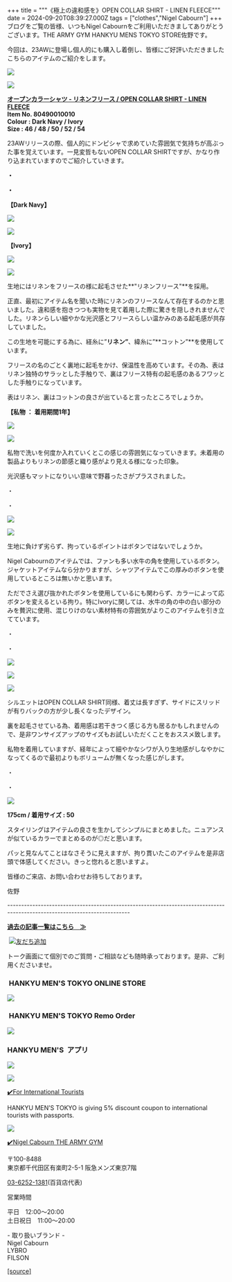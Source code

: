 +++
title = """《極上の違和感を》OPEN COLLAR SHIRT - LINEN FLEECE"""
date = 2024-09-20T08:39:27.000Z
tags = ["clothes","Nigel Cabourn"]
+++
ブログをご覧の皆様、いつもNigel Cabournをご利用いただきましてありがとうございます。THE ARMY GYM HANKYU MENS TOKYO STORE佐野です。

今回は、23AWに登場し個人的にも購入し着倒し、皆様にご好評いただきましたこちらのアイテムのご紹介をします。

![](https://cdn.shopify.com/s/files/1/0094/9295/5196/files/IMG_0964_480x480.jpg?v=1726817059)

![](https://cdn.shopify.com/s/files/1/0094/9295/5196/files/IMG_0962_480x480.jpg?v=1726817059)

[**オープンカラーシャツ - リネンフリース / OPEN COLLAR SHIRT - LINEN FLEECE**](https://web.hh-online.jp/hankyu-mens/goods/index.html?ggcd=M2370037)  
**Item No. 80490010010**  
**Colour : Dark Navy / Ivory**  
**Size : 46 / 48 / 50 / 52 / 54**

23AWリリースの際、個人的にドンピシャで求めていた雰囲気で気持ちが高ぶった事を覚えています。一見変哲もないOPEN COLLAR SHIRTですが、かなり作り込まれていますのでご紹介していきます。

**・**

**・**

**【Dark Navy】**

![](https://cdn.shopify.com/s/files/1/0094/9295/5196/files/IMG_0975_480x480.jpg?v=1726817058)

![](https://cdn.shopify.com/s/files/1/0094/9295/5196/files/IMG_0976_f20872dd-a14f-4340-a1da-1ac4a3e7f5ea_480x480.jpg?v=1726817057)

**【Ivory】**

**![](https://cdn.shopify.com/s/files/1/0094/9295/5196/files/IMG_0970_42e22681-4ae4-40f1-9757-d487cd91816a_480x480.jpg?v=1726817057)**

**![](https://cdn.shopify.com/s/files/1/0094/9295/5196/files/IMG_0971_480x480.jpg?v=1726817057)**

生地にはリネンをフリースの様に起毛させた**"リネンフリース"**を採用。

正直、最初にアイテム名を聞いた時にリネンのフリースなんて存在するのかと思いました。違和感を抱きつつも実物を見て着用した際に驚きを隠しきれませんでした。リネンらしい細やかな光沢感とフリースらしい温かみのある起毛感が共存していました。

この生地を可能にする為に、経糸に”**リネン”**、緯糸に”**コットン”**を使用しています。

フリースの名のごとく裏地に起毛をかけ、保温性を高めています。その為、表はリネン独特のサラッとした手触りで、裏はフリース特有の起毛感のあるフワッとした手触りになっています。

表はリネン、裏はコットンの良さが出ていると言ったところでしょうか。

**【私物 ： 着用期間1年】**

![](https://cdn.shopify.com/s/files/1/0094/9295/5196/files/IMG_0977_480x480.jpg?v=1726817057)

![](https://cdn.shopify.com/s/files/1/0094/9295/5196/files/IMG_0979_cde51fde-0f59-489f-ab96-76512cab85e0_480x480.jpg?v=1726817057)

私物で洗いを何度か入れていくとこの感じの雰囲気になっていきます。未着用の製品よりもリネンの節感と織り感がより見える様になった印象。

光沢感もマットになりいい意味で野暮ったさがプラスされました。

・

・

![](https://cdn.shopify.com/s/files/1/0094/9295/5196/files/IMG_0973_480x480.jpg?v=1726817059)

![](https://cdn.shopify.com/s/files/1/0094/9295/5196/files/IMG_0968_480x480.jpg?v=1726817058)

生地に負けず劣らず、拘っているポイントはボタンではないでしょうか。

Nigel Cabournのアイテムでは、ファンも多い水牛の角を使用しているボタン。ジャケットアイテムなら分かりますが、シャツアイテムでこの厚みのボタンを使用しているところは無いかと思います。

ただでさえ選び抜かれたボタンを使用しているにも関わらず、カラーによって応ボタンを変えるといる拘り。特にIvoryに関しては、水牛の角の中の白い部分のみを贅沢に使用、混じりけのない素材特有の雰囲気がよりこのアイテムを引き立てています。

・

・

![](https://cdn.shopify.com/s/files/1/0094/9295/5196/files/IMG_1037_39738a4f-dfa8-4791-b110-c011524a5a29_480x480.jpg?v=1726820819)

![](https://cdn.shopify.com/s/files/1/0094/9295/5196/files/IMG_1045_3d6ab54c-b455-4400-91b4-2d49eb9096af_480x480.jpg?v=1726820820)

![](https://cdn.shopify.com/s/files/1/0094/9295/5196/files/IMG_1052_23d82d0e-c1c6-43e1-81d0-256ab063ad15_480x480.jpg?v=1726820820)

シルエットはOPEN COLLAR SHIRT同様、着丈は長すぎず、サイドにスリッドが有りバックの方が少し長くなったデザイン。

裏を起毛させている為、着用感は若干きつく感じる方も居るかもしれませんので、是非ワンサイズアップのサイズもお試しいただくことをおススメ致します。

私物を着用していますが、経年によって細やかなシワが入り生地感がしなやかになってくるので最初よりもボリュームが無くなった感じがします。

・

・

![](https://cdn.shopify.com/s/files/1/0094/9295/5196/files/IMG_1054_1fe8a4c9-56b6-4385-84ae-bd4902c8786b_480x480.jpg?v=1726820819)

**175cm / 着用サイズ : 50**

スタイリングはアイテムの良さを生かしてシンプルにまとめました。ニュアンスが似ているカラーでまとめるのが◎だと思います。

パッと見なんてことはなさそうに見えますが、拘り貫いたこのアイテムを是非店頭で体感してください。きっと惚れると思いますよ。

皆様のご来店、お問い合わせお待ちしております。

佐野

\--------------------------------------------------------------------------------------------------------------------------

[**過去の記事一覧はこちら　≫**](https://cabourn.jp/blogs/shop-info/tagged/the-army-gym-hankyu-mens-tokyo)

 [![友だち追加](https://scdn.line-apps.com/n/line_add_friends/btn/ja.png)](https://lin.ee/NdALMrk)

トーク画面にて個別でのご質問・ご相談なども随時承っております。是非、ご利用くださいませ。

###  HANKYU MEN'S TOKYO ONLINE STORE

[![](https://cdn.shopify.com/s/files/1/0094/9295/5196/files/89E08B8F-87A2-468C-B5C0-CCCEBD744C0B_240x240.jpg?v=1652323830)](https://web.hh-online.jp/hankyu-mens/goods/list.html?shoptype=1&cid=b_mgs_vtr_amg)

###  HANKYU MEN'S TOKYO Remo Order

[![](https://cdn.shopify.com/s/files/1/0094/9295/5196/files/IMG_4203_480x480.png?v=1693122470)](https://web.hh-online.jp/hankyu-mens/contents/remoorder/)

### HANKYU MEN'S  アプリ

[**![](https://cdn.shopify.com/s/files/1/0094/9295/5196/files/IMG_4236_480x480.png?v=1693821347)**](https://web.hh-online.jp/hankyu-mens/contents/app/)

![](https://cdn.shopify.com/s/files/1/0094/9295/5196/files/642F2481-827F-485B-B569-888BEA4847CE.gif?v=1599792399)

[✔️](https://www.hankyu-dept.co.jp/mens-tokyo/guestcoupon/)[For International Tourists](https://www.hankyu-dept.co.jp/mens-tokyo/guestcoupon/)

HANKYU MEN’S TOKYO is giving 5% discount coupon to international tourists with passports.

![](https://cdn.shopify.com/s/files/1/0094/9295/5196/files/111.jpg?v=1630658023)

[✔️Nigel Cabourn THE ARMY GYM](https://web.hh-online.jp/hankyu-mens/goods/list.html?shoptype=1&cid=b_mgs_vtr_amg)

〒100-8488  
東京都千代田区有楽町2-5-1 阪急メンズ東京7階

[03-6252-1381](tel:0362521381)(百貨店代表)

営業時間

平日　12:00～20:00  
土日祝日　11:00～20:00  

\- 取り扱いブランド -  
Nigel Cabourn  
LYBRO  
FILSON

[[source]](https://cabourn.jp/blogs/shop-info/hankyuu20240920)
